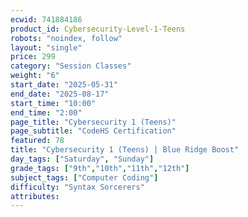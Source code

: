 ```yaml
---
ecwid: 741884186
product_id: Cybersecurity-Level-1-Teens
robots: "noindex, follow"
layout: "single"
price: 299
category: "Session Classes"
weight: "6"
start_date: "2025-05-31"
end_date: "2025-08-17"
start_time: "10:00"
end_time: "2:00"
page_title: "Cybersecurity 1 (Teens)"
page_subtitle: "CodeHS Certification"
featured: 78
title: "Cybersecurity 1 (Teens) | Blue Ridge Boost"
day_tags: ["Saturday", "Sunday"]
grade_tags: ["9th","10th","11th","12th"]
subject_tags: ["Computer Coding"]
difficulty: "Syntax Sorcerers"
attributes:
---
```

